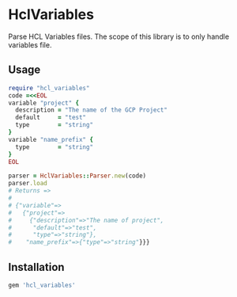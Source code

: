 # HclVariables

Parse HCL Variables files. The scope of this library is to only handle variables file.

## Usage

```ruby
require "hcl_variables"
code =<<EOL
variable "project" {
  description = "The name of the GCP Project"
  default     = "test"
  type        = "string"
}
variable "name_prefix" {
  type        = "string"
}
EOL

parser = HclVariables::Parser.new(code)
parser.load
# Returns =>
#
# {"variable"=>
#   {"project"=>
#     {"description"=>"The name of project",
#      "default"=>"test",
#      "type"=>"string"},
#    "name_prefix"=>{"type"=>"string"}}}
```

## Installation

```ruby
gem 'hcl_variables'
```
